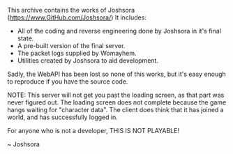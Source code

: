 This archive contains the works of Joshsora (https://www.GitHub.com/Joshsora/)
It includes:

- All of the coding and reverse engineering done by Joshsora in it's final state.
- A pre-built version of the final server.
- The packet logs supplied by Womayhem.
- Utilities created by Joshsora to aid development.

Sadly, the WebAPI has been lost so none of this works, but it's easy enough to reproduce if you have the source code.

NOTE:
This server will not get you past the loading screen, as that part was never figured out.
The loading screen does not complete because the game hangs waiting for "character data".
The client does think that it has joined a world, and has successfully logged in.


For anyone who is not a developer, THIS IS NOT PLAYABLE!

~ Joshsora
